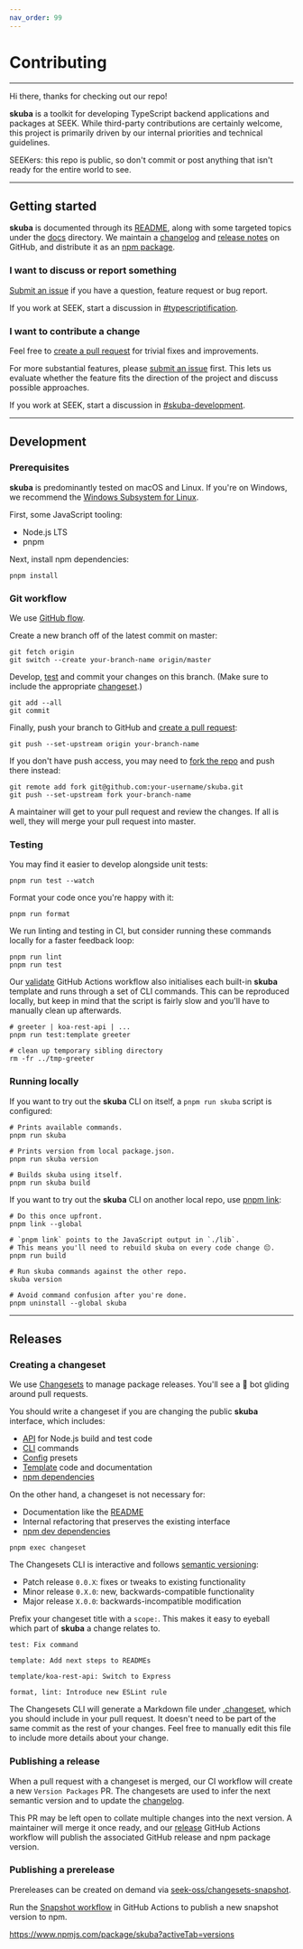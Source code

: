 ```yaml
---
nav_order: 99
---
```


# Contributing

---

Hi there, thanks for checking out our repo!

**skuba** is a toolkit for developing TypeScript backend applications and packages at SEEK.
While third-party contributions are certainly welcome,
this project is primarily driven by our internal priorities and technical guidelines.

SEEKers: this repo is public,
so don't commit or post anything that isn't ready for the entire world to see.

---

## Getting started

**skuba** is documented through its [README](README.md),
along with some targeted topics under the [docs](docs) directory.
We maintain a [changelog] and [release notes] on GitHub,
and distribute it as an [npm package].

### I want to discuss or report something

[Submit an issue] if you have a question, feature request or bug report.

If you work at SEEK, start a discussion in [#typescriptification].

### I want to contribute a change

Feel free to [create a pull request] for trivial fixes and improvements.

For more substantial features, please [submit an issue] first.
This lets us evaluate whether the feature fits the direction of the project and discuss possible approaches.

If you work at SEEK, start a discussion in [#skuba-development].

---

## Development

### Prerequisites

**skuba** is predominantly tested on macOS and Linux.
If you're on Windows, we recommend the [Windows Subsystem for Linux].

First, some JavaScript tooling:

- Node.js LTS
- pnpm

Next, install npm dependencies:

```shell
pnpm install
```

### Git workflow

We use [GitHub flow](https://guides.github.com/introduction/flow/).

Create a new branch off of the latest commit on master:

```shell
git fetch origin
git switch --create your-branch-name origin/master
```

Develop, [test](#testing) and commit your changes on this branch.
(Make sure to include the appropriate [changeset](#creating-a-changeset).)

```shell
git add --all
git commit
```

Finally, push your branch to GitHub and [create a pull request]:

```shell
git push --set-upstream origin your-branch-name
```

If you don't have push access,
you may need to [fork the repo] and push there instead:

```shell
git remote add fork git@github.com:your-username/skuba.git
git push --set-upstream fork your-branch-name
```

A maintainer will get to your pull request and review the changes.
If all is well, they will merge your pull request into master.

### Testing

You may find it easier to develop alongside unit tests:

```shell
pnpm run test --watch
```

Format your code once you're happy with it:

```shell
pnpm run format
```

We run linting and testing in CI,
but consider running these commands locally for a faster feedback loop:

```shell
pnpm run lint
pnpm run test
```

Our [validate](https://github.com/seek-oss/skuba/blob/master/.github/workflows/validate.yml) GitHub Actions workflow also initialises each built-in **skuba** template and runs through a set of CLI commands.
This can be reproduced locally,
but keep in mind that the script is fairly slow and you'll have to manually clean up afterwards.

```shell
# greeter | koa-rest-api | ...
pnpm run test:template greeter

# clean up temporary sibling directory
rm -fr ../tmp-greeter
```

### Running locally

If you want to try out the **skuba** CLI on itself,
a `pnpm run skuba` script is configured:

```shell
# Prints available commands.
pnpm run skuba

# Prints version from local package.json.
pnpm run skuba version

# Builds skuba using itself.
pnpm run skuba build
```

If you want to try out the **skuba** CLI on another local repo,
use [pnpm link]:

```shell
# Do this once upfront.
pnpm link --global

# `pnpm link` points to the JavaScript output in `./lib`.
# This means you'll need to rebuild skuba on every code change 😔.
pnpm run build

# Run skuba commands against the other repo.
skuba version

# Avoid command confusion after you're done.
pnpm uninstall --global skuba
```

---

## Releases

### Creating a changeset

We use [Changesets] to manage package releases.
You'll see a 🦋 bot gliding around pull requests.

You should write a changeset if you are changing the public **skuba** interface,
which includes:

- [API](https://github.com/seek-oss/skuba/tree/master/src/api) for Node.js build and test code
- [CLI](https://github.com/seek-oss/skuba/tree/master/src/cli) commands
- [Config](https://github.com/seek-oss/skuba/tree/master/config) presets
- [Template](https://github.com/seek-oss/skuba/tree/master/template) code and documentation
- [npm dependencies](https://github.com/seek-oss/skuba/blob/master/package.json)

On the other hand,
a changeset is not necessary for:

- Documentation like the [README](README.md)
- Internal refactoring that preserves the existing interface
- [npm dev dependencies](https://github.com/seek-oss/skuba/blob/master/package.json)

```shell
pnpm exec changeset
```

The Changesets CLI is interactive and follows [semantic versioning]:

- Patch release `0.0.X`: fixes or tweaks to existing functionality
- Minor release `0.X.0`: new, backwards-compatible functionality
- Major release `X.0.0`: backwards-incompatible modification

Prefix your changeset title with a `scope:`.
This makes it easy to eyeball which part of **skuba** a change relates to.

```text
test: Fix command

template: Add next steps to READMEs

template/koa-rest-api: Switch to Express

format, lint: Introduce new ESLint rule
```

The Changesets CLI will generate a Markdown file under [.changeset](https://github.com/seek-oss/skuba/tree/master/.changeset),
which you should include in your pull request.
It doesn't need to be part of the same commit as the rest of your changes.
Feel free to manually edit this file to include more details about your change.

### Publishing a release

When a pull request with a changeset is merged,
our CI workflow will create a new `Version Packages` PR.
The changesets are used to infer the next semantic version and to update the [changelog].

This PR may be left open to collate multiple changes into the next version.
A maintainer will merge it once ready,
and our [release](https://github.com/seek-oss/skuba/blob/master/.github/workflows/release.yml) GitHub Actions workflow will publish the associated GitHub release and npm package version.

### Publishing a prerelease

Prereleases can be created on demand via [seek-oss/changesets-snapshot].

Run the [Snapshot workflow] in GitHub Actions to publish a new snapshot version to npm.

<https://www.npmjs.com/package/skuba?activeTab=versions>

[#skuba-development]: https://slack.com/app_redirect?channel=C03UM9GBGET
[#typescriptification]: https://slack.com/app_redirect?channel=CDCPCEPV3
[changelog]: CHANGELOG.md
[changesets]: https://github.com/atlassian/changesets
[create a pull request]: https://github.com/seek-oss/skuba/compare
[fork the repo]: https://github.com/seek-oss/skuba/fork
[npm package]: https://www.npmjs.com/package/skuba
[release notes]: https://github.com/seek-oss/skuba/releases
[seek-oss/changesets-snapshot]: https://github.com/seek-oss/changesets-snapshot
[semantic versioning]: https://semver.org/
[snapshot workflow]: https://github.com/seek-oss/skuba/actions/workflows/snapshot.yml
[submit an issue]: https://github.com/seek-oss/skuba/issues/new/choose
[windows subsystem for linux]: https://en.wikipedia.org/wiki/Windows_Subsystem_for_Linux
[pnpm link]: https://pnpm.io/cli/link
